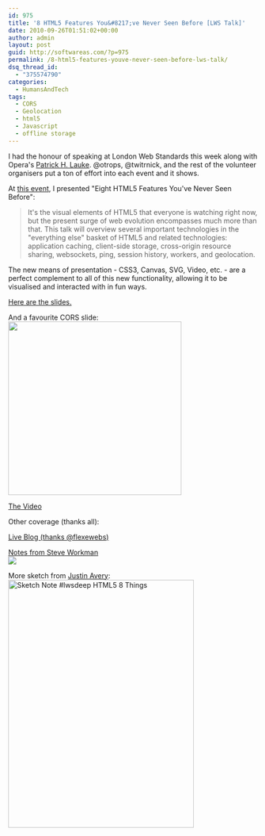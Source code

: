 ```yaml
---
id: 975
title: '8 HTML5 Features You&#8217;ve Never Seen Before [LWS Talk]'
date: 2010-09-26T01:51:02+00:00
author: admin
layout: post
guid: http://softwareas.com/?p=975
permalink: /8-html5-features-youve-never-seen-before-lws-talk/
dsq_thread_id:
  - "375574790"
categories:
  - HumansAndTech
tags:
  - CORS
  - Geolocation
  - html5
  - Javascript
  - offline storage
---
```

I had the honour of speaking at London Web Standards this week along with Opera's <a href="http://www.splintered.co.uk/">Patrick H. Lauke</a>. @otrops, @twitrnick, and the rest of the volunteer organisers put a ton of effort into each event and it shows. 

At <a href="http://lwsdeep.eventbrite.com/">this event</a>, I presented "Eight HTML5 Features You've Never Seen Before":

<blockquote>It's the visual elements of HTML5 that everyone is watching right now, but the present surge of web evolution encompasses much more than that. This talk will overview several important technologies in the "everything else" basket of HTML5 and related technologies: application caching, client-side storage, cross-origin resource sharing, websockets, ping, session history, workers, and geolocation.</blockquote>

The new means of presentation - CSS3, Canvas, SVG, Video, etc. - are a perfect complement to all of this new functionality, allowing it to be visualised and interacted with in fun ways.

<a href="http://prez.mahemoff.com/lwsdeep">Here are the slides.</a>
<!-- note it's the first time I've embedded this slide framework in an iFrame and results are sketchy. -->

<!--
<iframe src="http://prez.mahemoff.com/lwsdeep" style="width:500px; height:400px;"></iframe>
-->

And a favourite CORS slide:
<img style="width:350px; height: 350px;" src="http://farm5.static.flickr.com/4112/5006022264_30ecc74bff_z.jpg">

<a href="http://vimeo.com/15188504">The Video</a>

Other coverage (thanks all):

<a href="http://www.londonwebstandards.org/2010/09/html5-and-related-technologies-in-depth-lwsdeep-live-blog/">Live Blog (thanks @flexewebs)</a>

<a href="http://www.steveworkman.com/web-design/html-5-web-design/2010/8-html5-features-you-havent-seen-before-at-lwsdeep/">Notes from Steve Workman</a><br/>
<a href="http://www.steveworkman.com/web-design/html-5-web-design/2010/8-html5-features-you-havent-seen-before-at-lwsdeep/"><img src="http://picupper.com/2010/09/25/8-html5-features.png"></a>

More sketch from <a href="http://surfthedream.blogspot.com/">Justin Avery</a>:<br/>
<a href="http://www.flickr.com/photos/justinavery/5011776624/" title="Sketch Note #lwsdeep HTML5 8 Things by justinavery, on Flickr"><img src="http://farm5.static.flickr.com/4085/5011776624_a14b72f08f.jpg" width="375" height="500" alt="Sketch Note #lwsdeep HTML5 8 Things" /></a>